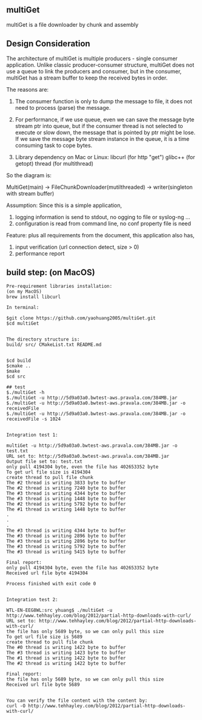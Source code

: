 ## multiGet
multiGet is a file downloader by chunk and assembly

## Design Consideration
The architecture of multiGet is multiple producers - single consumer application.
Unlike classic producer-consumer structure, multiGet does not use a queue to link
the producers and consumer, but in the consumer, multiGet has a stream buffer to
keep the received bytes in order.

The reasons are:
1. The consumer function is only to dump the message to file, it
   does not need to process (parse) the message.

2. For performance, if we use queue, even we can save the message byte stream
   ptr into queue, but if the consumer thread is not selected to execute or slow down,
   the message that is pointed by ptr might be lose. If we save the message byte stream instance
   in the queue, it is a time consuming task to cope bytes.

3. Library dependency on Mac or Linux:
       libcurl (for http "get")
       glibc++ (for getopt)
       thread (for multithread)

So the diagram is:

 MultiGet(main) -> FileChunkDownloader(mutilthreaded) -> writer(singleton with stream buffer) 

Assumption:
Since this is a simple application,
1. logging information is send to stdout, no ogging to file or syslog-ng ...
2. configuration is read from command line, no conf property file is need

Feature:
plus all requirements from the document, this application also has,
1. input verification (url connection detect, size > 0)
2. performance report


## build step: (on MacOS)

```
Pre-requirement libraries installation:
(on my MacOS)
brew install libcurl

In terminal:

$git clone https://github.com/yaohuang2005/multiGet.git
$cd multiGet


The directory structure is:
build/ src/ CMakeList.txt README.md


$cd build
$cmake ..
$make
$cd src

## test
$./multiGet -h
$./multiGet -u http://5d9a03a0.bwtest-aws.pravala.com/384MB.jar
$./multiGet -u http://5d9a03a0.bwtest-aws.pravala.com/384MB.jar -o receivedFile
$./multiGet -u http://5d9a03a0.bwtest-aws.pravala.com/384MB.jar -o receivedFile -s 1024


Integration test 1:

multiGet -u http://5d9a03a0.bwtest-aws.pravala.com/384MB.jar -o test.txt
URL set to: http://5d9a03a0.bwtest-aws.pravala.com/384MB.jar
Output file set to: test.txt
only pull 4194304 byte, even the file has 402653352 byte
To get url file size is 4194304
create thread to pull file chunk
The #2 thread is writing 3833 byte to buffer
The #2 thread is writing 7240 byte to buffer
The #3 thread is writing 4344 byte to buffer
The #3 thread is writing 1448 byte to buffer
The #2 thread is writing 5792 byte to buffer
The #1 thread is writing 1448 byte to buffer
.
.
.
The #3 thread is writing 4344 byte to buffer
The #3 thread is writing 2896 byte to buffer
The #3 thread is writing 2896 byte to buffer
The #3 thread is writing 5792 byte to buffer
The #3 thread is writing 5415 byte to buffer

Final report:
only pull 4194304 byte, even the file has 402653352 byte
Received url file byte 4194304

Process finished with exit code 0


Integration test 2:

WTL-EN-EEG8WL:src yhuang$ ./multiGet -u http://www.tehhayley.com/blog/2012/partial-http-downloads-with-curl/
URL set to: http://www.tehhayley.com/blog/2012/partial-http-downloads-with-curl/
the file has only 5689 byte, so we can only pull this size
To get url file size is 5689
create thread to pull file chunk
The #0 thread is writing 1422 byte to buffer
The #3 thread is writing 1423 byte to buffer
The #1 thread is writing 1422 byte to buffer
The #2 thread is writing 1422 byte to buffer

Final report:
the file has only 5689 byte, so we can only pull this size
Received url file byte 5689


You can verify the file content with the content by:
curl -O http://www.tehhayley.com/blog/2012/partial-http-downloads-with-curl/

```
